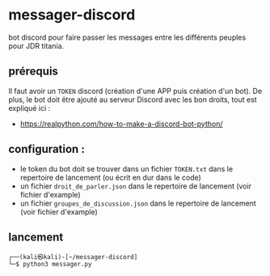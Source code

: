 # messager-discord

bot discord pour faire passer les messages entre les différents peuples pour JDR titania.

## prérequis

Il faut avoir un `TOKEN` discord (création d'une APP puis création d'un bot). De plus, le bot doit être ajouté au serveur Discord avec les bon droits, tout est expliqué ici :
- https://realpython.com/how-to-make-a-discord-bot-python/

## configuration :

- le token du bot doit se trouver dans un fichier `TOKEN.txt` dans le repertoire de lancement (ou écrit en dur dans le code)
- un fichier `droit_de_parler.json` dans le repertoire de lancement (voir fichier d'example)
- un fichier `groupes_de_discussion.json` dans le repertoire de lancement (voir fichier d'example)

## lancement

```
┌──(kali㉿kali)-[~/messager-discord]
└─$ python3 messager.py
```